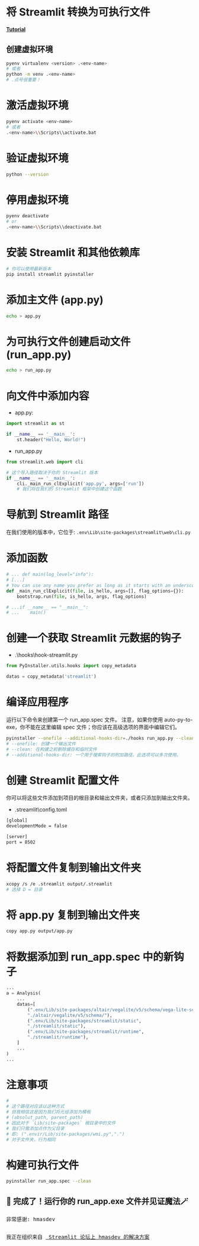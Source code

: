 # 将 Streamlit 转换为可执行文件
#### [Tutorial](https://youtu.be/G7Qeg_rbYM8)

## 创建虚拟环境

```bash
pyenv virtualenv <version> .<env-name>
# 或者
python -m venv .<env-name>
# .点号很重要！
```

# 激活虚拟环境

```bash
pyenv activate <env-name>
# 或者
.<env-name>\\Scripts\\activate.bat
```

# 验证虚拟环境

```bash
python --version
```

# 停用虚拟环境

```bash
pyenv deactivate
# or
.<env-name>\\Scripts\\deactivate.bat
```

# 安装 Streamlit 和其他依赖库

```bash
# 你可以使用最新版本
pip install streamlit pyinstaller
```

# 添加主文件 (app.py)

```bash
echo > app.py
```

# 为可执行文件创建启动文件 (run_app.py)

```bash
echo > run_app.py
```

# 向文件中添加内容

- app.py:

```python
import streamlit as st

if __name__ == '__main__':
    st.header("Hello, World!")
```

- run_app.py

```python
from streamlit.web import cli

# 这个导入路径取决于你的 Streamlit 版本
if __name__ == '__main__':
    cli._main_run_clExplicit('app.py', args=['run'])
    # 我们将在我们的 Streamlit 框架中创建这个函数

```

# 导航到 Streamlit 路径

在我们使用的版本中，它位于: `.env\Lib\site-packages\streamlit\web\cli.py`

# 添加函数
```python
# ... def main(log_level="info"):
# [...]
# You can use any name you prefer as long as it starts with an underscore
def _main_run_clExplicit(file, is_hello, args=[], flag_options={}):
    bootstrap.run(file, is_hello, args, flag_options)

# ...if __name__ == "__main__":
# ...    main()
```

# 创建一个获取 Streamlit 元数据的钩子

- .\hooks\hook-streamlit.py
```python
from PyInstaller.utils.hooks import copy_metadata

datas = copy_metadata('streamlit')
```

# 编译应用程序
运行以下命令来创建第一个 run_app.spec 文件。
注意，如果你使用 auto-py-to-exe，你不能在这里编辑 spec 文件；你应该在高级选项的界面中编辑它们。

```bash
pyinstaller --onefile --additional-hooks-dir=./hooks run_app.py --clean
# --onefile: 创建一个输出文件
# --clean: 在构建之前删除缓存和临时文件
# --additional-hooks-dir: 一个用于搜索钩子的附加路径。此选项可以多次使用。
```

# 创建 Streamlit 配置文件

你可以将这些文件添加到项目的根目录和输出文件夹，或者只添加到输出文件夹。

- .streamlit\config.toml
```bash
[global]
developmentMode = false

[server]
port = 8502
```

# 将配置文件复制到输出文件夹
```bash
xcopy /s /e .streamlit output/.streamlit
# 选择 D = 目录
```

# 将 app.py 复制到输出文件夹
```bash
copy app.py output/app.py
```

# 将数据添加到 run_app.spec 中的新钩子
```python
...
a = Analysis(
    ...
    datas=[
        (".env/Lib/site-packages/altair/vegalite/v5/schema/vega-lite-schema.json",
        "./altair/vegalite/v5/schema/"),
        (".env/Lib/site-packages/streamlit/static",
        "./streamlit/static"),
        (".env/Lib/site-packages/streamlit/runtime",
        "./streamlit/runtime"),
    ]
    ...
)
...

```
# 注意事项
```python
# 
# 这个路径对应该以这种方式
# 但我相信这是因为我们将元组添加为模板
# (absolut_path, parent_path)
# 因此对于 `Lib/site-packages` 根目录中的文件
# 我们只需添加点作为父目录
# 即: (".envir/Lib/site-packages/wmi.py",".")
# 对于文件夹，行为相同
```

# 构建可执行文件

```bash
pyinstaller run_app.spec --clean
```

## 🎈  完成了！运行你的 run_app.exe 文件并见证魔法🪄

<pre>非常感谢: hmasdev<pre>
<pre>我正在组织来自 <a href="https://discuss.streamlit.io/t/using-pyinstaller-or-similar-to-create-an-executable/902/18"> Streamlit 论坛上 hmasdev 的解决方案</a></pre>
